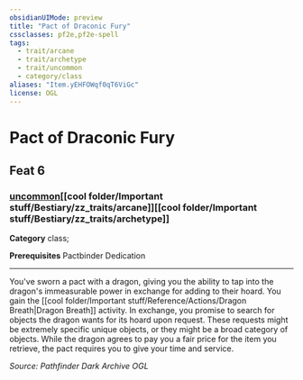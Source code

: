 ```yaml
---
obsidianUIMode: preview
title: "Pact of Draconic Fury"
cssclasses: pf2e,pf2e-spell
tags:
  - trait/arcane
  - trait/archetype
  - trait/uncommon
  - category/class
aliases: "Item.yEHFOWqf0qT6ViGc"
license: OGL
---
```

# Pact of Draconic Fury
## Feat 6
### [uncommon](cool%20folder/Important%20stuff/Bestiary/zz_traits/uncommon.md "Uncommon Rarity Trait")[[cool folder/Important stuff/Bestiary/zz_traits/arcane]][[cool folder/Important stuff/Bestiary/zz_traits/archetype]]

**Category** class; 



**Prerequisites** Pactbinder Dedication
* * *
You've sworn a pact with a dragon, giving you the ability to tap into the dragon's immeasurable power in exchange for adding to their hoard. You gain the [[cool folder/Important stuff/Reference/Actions/Dragon Breath|Dragon Breath]] activity. In exchange, you promise to search for objects the dragon wants for its hoard upon request. These requests might be extremely specific unique objects, or they might be a broad category of objects. While the dragon agrees to pay you a fair price for the item you retrieve, the pact requires you to give your time and service.

*Source: Pathfinder Dark Archive*
*OGL*